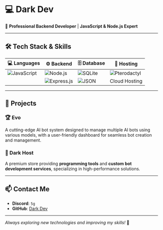 # 💻 Dark Dev

🚀 **Professional Backend Developer** | **JavaScript & Node.js Expert**

---

## 🛠️ Tech Stack & Skills

| 💻 Languages | ⚙️ Backend | 🗄️ Database | 🚀 Hosting |
|-------------|-----------|------------|-----------|
| ![JavaScript](https://img.shields.io/badge/JavaScript-F7DF1E?style=flat&logo=javascript&logoColor=black) | ![Node.js](https://img.shields.io/badge/Node.js-339933?style=flat&logo=nodedotjs&logoColor=white) | ![SQLite](https://img.shields.io/badge/SQLite-003B57?style=flat&logo=sqlite&logoColor=white) | ![Pterodactyl](https://img.shields.io/badge/Pterodactyl-1E1E1E?style=flat&logo=pterodactyl&logoColor=white) |
| | ![Express.js](https://img.shields.io/badge/Express.js-000000?style=flat&logo=express&logoColor=white) | ![JSON](https://img.shields.io/badge/JSON-000000?style=flat&logo=json&logoColor=white) | Cloud Hosting |

---

## 🚀 Projects

### 🏆 Evo
A cutting-edge AI bot system designed to manage multiple AI bots using various models, with a user-friendly dashboard for seamless bot creation and management.

### 🏪 Dark Host
A premium store providing **programming tools** and **custom bot development services**, specializing in high-performance solutions.

---

## 📫 Contact Me
- **Discord**: `5g`
- **GitHub**: [Dark Dev](https://github.com/AMZ-KE)

---
_Always exploring new technologies and improving my skills!_ 🚀
